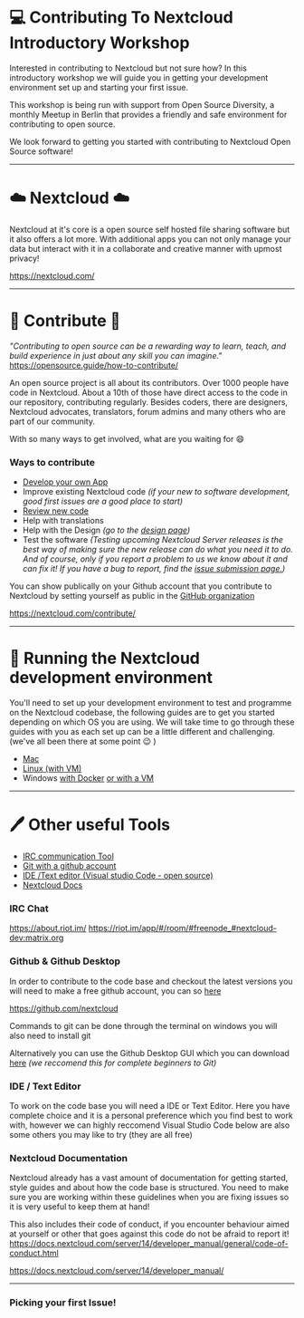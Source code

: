 # :computer: Contributing To Nextcloud Introductory Workshop
Interested in contributing to Nextcloud but not sure how? In this introductory workshop we will guide you in getting your development environment set up and starting your first issue.

This workshop is being run with support from Open Source Diversity, a monthly Meetup in Berlin that provides a friendly and safe environment for contributing to open source.

We look forward to getting you started with contributing to Nextcloud Open Source software!

***

# :cloud: Nextcloud :cloud:
Nextcloud at it's core is a open source self hosted file sharing software but it also offers a lot more. With additional apps you can not only manage your data but interact with it in a collaborate and creative manner with upmost privacy!

https://nextcloud.com/

***

# :woman: Contribute :man:
*"Contributing to open source can be a rewarding way to learn, teach, and build experience in just about any skill you can imagine."*
https://opensource.guide/how-to-contribute/

An open source project is all about its contributors. Over 1000 people have code in Nextcloud. About a 10th of those have direct access to the code in our repository, contributing regularly. Besides coders, there are designers, Nextcloud advocates, translators, forum admins and many others who are part of our community.

With so many ways to get involved, what are you waiting for :smile:

### Ways to contribute
* [Develop your own App](https://docs.nextcloud.com/server/14/developer_manual/app/)
* Improve existing Nextcloud code *(if your new to software development, good first issues are a good place to start)*
* [Review new code](https://nextcloud.com/blog/get-involved-in-nextcloud-by-reviewing-pulls/)
* Help with translations
* Help with the Design *(go to the [design page](https://nextcloud.com/contribute/design/))*
* Test the software
*(Testing upcoming Nextcloud Server releases is the best way of making sure the new release can do what you need it to do. And of course, only if you report a problem to us we know about it and can fix it! If you have a bug to report, find the [issue submission page.](https://github.com/nextcloud/server/blob/master/CONTRIBUTING.md))*

You can show publically on your Github account that you contribute to Nextcloud by setting yourself as public in the [GitHub organization](https://github.com/orgs/nextcloud/people)

https://nextcloud.com/contribute/

***

# :memo: Running the Nextcloud development environment
You'll need to set up your development environment to test and programme on the Nextcloud codebase, the following guides are to get you started depending on which OS you are using. We will take time to go through these guides with you as each set up can be a little different and challenging. (we've all been there at some point :wink: )

* [Mac](https://github.com/sleepypioneer/ContributingToNextcloudIntroductoryWorkshop/blob/master/NextcloudMacDevelopmentEnvironment.md)
* [Linux (with VM)](https://github.com/David-Development/nextcloud-dev-docker/blob/master/README.md)
* Windows [with Docker](https://github.com/David-Development/nextcloud-dev-docker/blob/master/README.md)
          [or with a VM](https://github.com/sleepypioneer/ContributingToNextcloudIntroductoryWorkshop/blob/master/NextcloudWindowsDevelopmentEnvironment.md)

***

# :pen: Other useful Tools

* [IRC communication Tool]()
* [Git with a github account]()
* [IDE /Text editor (Visual studio Code - open source)]()
* [Nextcloud Docs]()

### IRC Chat

https://about.riot.im/
https://riot.im/app/#/room/#freenode_#nextcloud-dev:matrix.org

### Github & Github Desktop

In order to contribute to the code base and checkout the latest versions you will need to make a free github account, you can so [here](https://github.com)

https://github.com/nextcloud

Commands to git can be done through the terminal on windows you will also need to install git

Alternatively you can use the Github Desktop GUI which you can download [here](https://desktop.github.com/) *(we reccomend this for complete beginners to Git)*

### IDE / Text Editor

To work on the code base you will need a IDE or Text Editor. 
Here you have complete choice and it is a personal preference which you find best to work with, however we can highly reccomend Visual Studio Code below are also some others you may like to try (they are all free)

### Nextcloud Documentation
Nextcloud already has a vast amount of documentation for getting started, style guides and about how the code base is structured. You need to make sure you are working within these guidelines when you are fixing issues so it is very useful to keep them at hand!

This also includes their code of conduct, if you encounter behaviour aimed at yourself or other that goes against this code do not be afraid to report it! https://docs.nextcloud.com/server/14/developer_manual/general/code-of-conduct.html

https://docs.nextcloud.com/server/14/developer_manual/

***

### Picking your first Issue!


